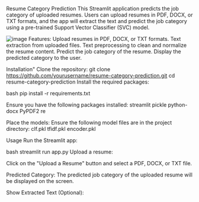 Resume Category Prediction
This Streamlit application predicts the job category of uploaded resumes. Users can upload resumes in PDF, DOCX, or TXT formats, and the app will extract the text and predict the job category using a pre-trained Support Vector Classifier (SVC) model.

![image](https://github.com/user-attachments/assets/291f00a6-298f-432d-ad7c-650793be2087)
Features:
Upload resumes in PDF, DOCX, or TXT formats.
Text extraction from uploaded files.
Text preprocessing to clean and normalize the resume content.
Predict the job category of the resume.
Display the predicted category to the user.

Installation"
Clone the repository:
git clone https://github.com/yourusername/resume-category-prediction.git
cd resume-category-prediction
Install the required packages:

bash
pip install -r requirements.txt


Ensure you have the following packages installed:
streamlit
pickle
python-docx
PyPDF2
re

Place the models: Ensure the following model files are in the project directory:
clf.pkl
tfidf.pkl
encoder.pkl

Usage
Run the Streamlit app:

bash
streamlit run app.py
Upload a resume:

Click on the "Upload a Resume" button and select a PDF, DOCX, or TXT file.

Predicted Category:
The predicted job category of the uploaded resume will be displayed on the screen.

Show Extracted Text (Optional):

